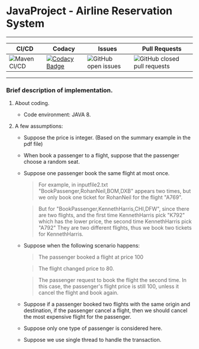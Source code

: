 # JavaProject - Airline Reservation System  

---------------------------

|CI/CD|Codacy|Issues|Pull Requests|
|-----|-----|-----|-----|
|![Maven CI/CD](https://github.com/99002538/JavaProject/workflows/Maven%20CI/CD/badge.svg)| [![Codacy Badge](https://api.codacy.com/project/badge/Grade/69e8d1f222c74950a0cf35258d1569de)](https://app.codacy.com/gh/99002538/JavaProject?utm_source=github.com&utm_medium=referral&utm_content=99002538/JavaProject&utm_campaign=Badge_Grade)| ![GitHub open issues](https://img.shields.io/github/issues/99002538/JavaProject)|![GitHub closed pull requests](https://img.shields.io/github/issues-pr-closed-raw/99002538/JavaProject)|

---------------------------

### Brief description of implementation.

1) About coding.

    * Code environment: JAVA 8.
 
2) A few assumptions:

    * Suppose the price is integer. (Based on the summary example in the pdf file)

    * When book a passenger to a flight, suppose that the passenger choose a random seat.

    * Suppose one passenger book the same flight at most once.
    
       > For example, in inputfile2.txt "BookPassenger,RohanNeil,BOM,DXB" appears two times, 
       but we only book one ticket for RohanNeil for the flight "A769".
       
       > But for "BookPassenger,KennethHarris,CHI,DFW", since there are two flights, and the first time
       KennethHarris pick "K792" which has the lower price, the second time KennethHarris pick "A792"
       They are two different flights, thus we book two tickets for KennethHarris.

    * Suppose when the following scenario happens:
    
        > The passenger booked a flight at price 100
        
        > The flight changed price to 80.
        
        > The passenger request to book the flight the second time.
       In this case, the passenger's flight price is still 100, unless it cancel the flight and book again.

    * Suppose if a passenger booked two flights with the same origin and destination, if the passenger cancel
      a flight, then we should cancel the most expensive flight for the passenger.

    * Suppose only one type of passenger is considered here.

    * Suppose we use single thread to handle the transaction.

